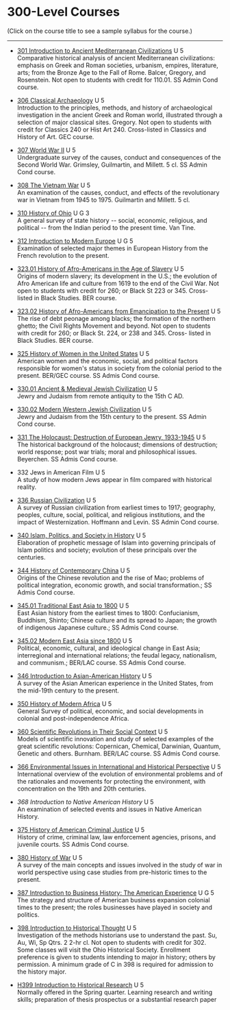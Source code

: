 # 300-Level Courses

(Click on the course title to see a sample syllabus for the course.)

* * *

  * [301 Introduction to Ancient Mediterranean Civilizations](301.htm) U 5   
Comparative historical analysis of ancient Mediterranean civilizations:
emphasis on Greek and Roman societies, urbanism, empires, literature, arts;
from the Bronze Age to the Fall of Rome. Balcer, Gregory, and Rosenstein. Not
open to students with credit for 110.01. SS Admin Cond course.

  * [306 Classical Archaeology](306.htm) U 5   
Introduction to the principles, methods, and history of archaeological
investigation in the ancient Greek and Roman world, illustrated through a
selection of major classical sites. Gregory. Not open to students with credit
for Classics 240 or Hist Art 240. Cross-listed in Classics and History of Art.
GEC course.

  * [307 World War II](307.htm) U 5  
Undergraduate survey of the causes, conduct and consequences of the Second
World War. Grimsley, Guilmartin, and Millett. 5 cl. SS Admin Cond course.

  * [308 The Vietnam War](308.htm) U 5  
An examination of the causes, conduct, and effects of the revolutionary war in
Vietnam from 1945 to 1975. Guilmartin and Millett. 5 cl.

  * [310 History of Ohio](310.htm) U G 3  
A general survey of state history -- social, economic, religious, and
political -- from the Indian period to the present time. Van Tine.

  * [312 Introduction to Modern Europe](312.htm) U G 5  
Examination of selected major themes in European History from the French
revolution to the present.

  * [323.01 History of Afro-Americans in the Age of Slavery](32301.htm) U 5  
Origins of modern slavery; its development in the U.S.; the evolution of Afro
American life and culture from 1619 to the end of the Civil War. Not open to
students with credit for 260; or Black St 223 or 345. Cross-listed in Black
Studies. BER course.

  * [323.02 History of Afro-Americans from Emancipation to the Present](32302.htm) U 5  
The rise of debt peonage among blacks; the formation of the northern ghetto;
the Civil Rights Movement and beyond. Not open to students with credit for
260; or Black St. 224, or 238 and 345. Cross- listed in Black Studies. BER
course.

  * [325 History of Women in the United States](325.htm) U 5  
American women and the economic, social, and political factors responsible for
women's status in society from the colonial period to the present. BER/GEC
course. SS Admis Cond course.

  * [330.01 Ancient & Medieval Jewish Civilization](33001.htm) U 5  
Jewry and Judaism from remote antiquity to the 15th C AD.

  * [330.02 Modern Western Jewish Civilization](33002.htm) U 5  
Jewry and Judaism from the 15th century to the present. SS Admin Cond course.

  * [331 The Holocaust: Destruction of European Jewry, 1933-1945](331.htm) U 5   
The historical background of the holocaust; dimensions of destruction; world
response; post war trials; moral and philosophical issues. Beyerchen. SS Admis
Cond course.

  * 332 Jews in American Film U 5  
A study of how modern Jews appear in film compared with historical reality.

  * [336 Russian Civilization](336.htm) U 5  
A survey of Russian civilization from earliest times to 1917; geography,
peoples, culture, social, political, and religious institutions, and the
impact of Westernization. Hoffmann and Levin. SS Admin Cond course.

  * [340 Islam, Politics, and Society in History](340.htm) U 5  
Elaboration of prophetic message of Islam into governing principals of Islam
politics and society; evolution of these principals over the centuries.

  * [344 History of Contemporary China](344.htm) U 5  
Origins of the Chinese revolution and the rise of Mao; problems of political
integration, economic growth, and social transformation.; SS Admis Cond
course.

  * [345.01 Traditional East Asia to 1800](34501.htm) U 5  
East Asian history from the earliest times to 1800: Confucianism, Buddhism,
Shinto; Chinese culture and its spread to Japan; the growth of indigenous
Japanese culture.; SS Admis Cond course.

  * [345.02 Modern East Asia since 1800](34502.htm) U 5  
Political, economic, cultural, and ideological change in East Asia;
interregional and international relations; the feudal legacy, nationalism, and
communism.; BER/LAC course. SS Admis Cond course.

  * [346 Introduction to Asian-American History](346.htm) U 5  
A survey of the Asian American experience in the United States, from the
mid-19th century to the present.

  * [350 History of Modern Africa](350.htm) U 5  
General Survey of political, economic, and social developments in colonial and
post-independence Africa.

  * [360 Scientific Revolutions in Their Social Context](360.htm) U 5   
Models of scientific innovation and study of selected examples of the great
scientific revolutions: Copernican, Chemical, Darwinian, Quantum, Genetic and
others. Burnham. BER/LAC course. SS Admis Cond course.

  * [366 Environmental Issues in International and Historical Perspective](366.htm) U 5   
International overview of the evolution of environmental problems and of the
rationales and movements for protecting the environment, with concentration on
the 19th and 20th centuries.

  * _368 Introduction to Native American History_ U 5  
An examination of selected events and issues in Native American History.

  * [375 History of American Criminal Justice](375.htm) U 5  
History of crime, criminal law, law enforcement agencies, prisons, and
juvenile courts. SS Admis Cond course.

  * [380 History of War](380.htm) U 5  
A survey of the main concepts and issues involved in the study of war in world
perspective using case studies from pre-historic times to the present.

  * [387 Introduction to Business History: The American Experience](387.htm) U G 5   
The strategy and structure of American business expansion colonial times to
the present; the roles businesses have played in society and politics.

  * [398 Introduction to Historical Thought](398.htm) U 5  
Investigation of the methods historians use to understand the past. Su, Au,
Wi, Sp Qtrs. 2 2-hr cl. Not open to students with credit for 302. Some classes
will visit the Ohio Historical Society. Enrollment preference is given to
students intending to major in history; others by permission. A minimum grade
of C in 398 is required for admission to the history major.

  * [H399 Introduction to Historical Research](http://courses.history.ohio-state.edu/399) U 5  
Normally offered in the Spring quarter.   Learning research and writing
skills; preparation of thesis prospectus or a substantial research paper  

